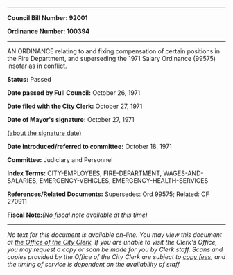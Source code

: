 

********

**Council Bill Number: 92001**
   
**Ordinance Number: 100394**
********

 AN ORDINANCE relating to and fixing compensation of certain positions in the Fire Department, and superseding the 1971 Salary Ordinance (99575) insofar as in conflict.

**Status:** Passed
   
**Date passed by Full Council:** October 26, 1971
   
**Date filed with the City Clerk:** October 27, 1971
   
**Date of Mayor's signature:** October 27, 1971
   
[(about the signature date)](/~public/approvaldate.htm)
   
   
   
**Date introduced/referred to committee:** October 18, 1971
   
**Committee:** Judiciary and Personnel
   
   
**Index Terms:** CITY-EMPLOYEES, FIRE-DEPARTMENT, WAGES-AND-SALARIES, EMERGENCY-VEHICLES, EMERGENCY-HEALTH-SERVICES

**References/Related Documents:** Supersedes: Ord 99575; Related: CF 270911

**Fiscal Note:**_(No fiscal note available at this time)_
********

_No text for this document is available on-line. You may view this document at [the Office of the City Clerk](http://www.seattle.gov/leg/clerk/contactUs.htm). If you are unable to visit the Clerk's Office, you may request a copy or scan be made for you by Clerk staff. Scans and copies provided by the Office of the City Clerk are subject to [copy fees](http://clerk.seattle.gov/~public/clerkfees.htm), and the timing of service is dependent on the availability of staff._

